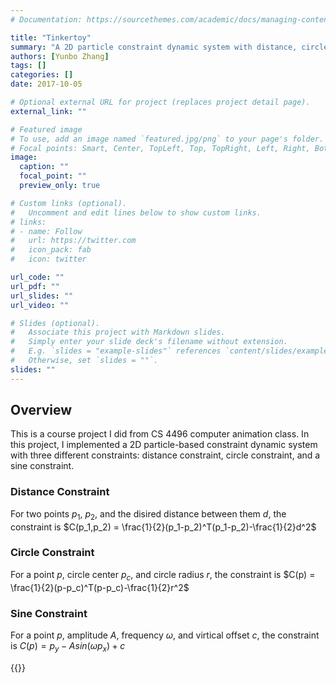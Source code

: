 ```yaml
---
# Documentation: https://sourcethemes.com/academic/docs/managing-content/

title: "Tinkertoy"
summary: "A 2D particle constraint dynamic system with distance, circle, and sine constraints."
authors: [Yunbo Zhang]
tags: []
categories: []
date: 2017-10-05

# Optional external URL for project (replaces project detail page).
external_link: ""

# Featured image
# To use, add an image named `featured.jpg/png` to your page's folder.
# Focal points: Smart, Center, TopLeft, Top, TopRight, Left, Right, BottomLeft, Bottom, BottomRight.
image:
  caption: ""
  focal_point: ""
  preview_only: true

# Custom links (optional).
#   Uncomment and edit lines below to show custom links.
# links:
# - name: Follow
#   url: https://twitter.com
#   icon_pack: fab
#   icon: twitter

url_code: ""
url_pdf: ""
url_slides: ""
url_video: ""

# Slides (optional).
#   Associate this project with Markdown slides.
#   Simply enter your slide deck's filename without extension.
#   E.g. `slides = "example-slides"` references `content/slides/example-slides.md`.
#   Otherwise, set `slides = ""`.
slides: ""
---
```


## Overview
This is a course project I did from CS 4496 computer animation class. In this project, I implemented a 2D particle-based constraint dynamic system with three different constraints: distance constraint, circle constraint, and a sine constraint.

### Distance Constraint
For two points $p_1$, $p_2$, and the disired distance between them $d$, the constraint is
$C(p_1,p_2) = \frac{1}{2}(p_1-p_2)^T(p_1-p_2)-\frac{1}{2}d^2$
### Circle Constraint
For a point $p$, circle center $p_c$, and circle radius $r$, the constraint is
$C(p) = \frac{1}{2}(p-p_c)^T(p-p_c)-\frac{1}{2}r^2$
### Sine Constraint
For a point $p$, amplitude $A$, frequency $\omega$, and virtical offset $c$, the constraint is
$C(p) = p_y-Asin(\omega p_x)+c$

{{<youtube ppV7fKofleM>}}
